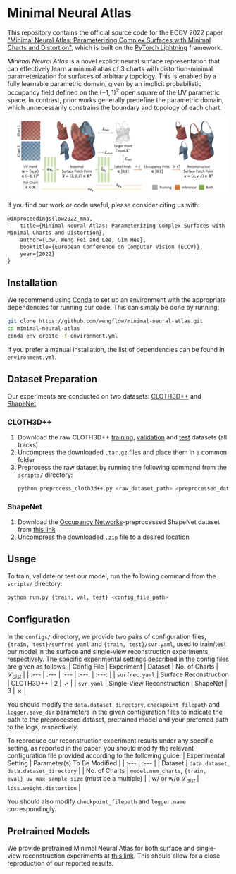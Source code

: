 # Minimal Neural Atlas

This repository contains the official source code for the ECCV 2022 paper ["Minimal Neural Atlas: Parameterizing Complex Surfaces with Minimal Charts and Distortion"](https://arxiv.org/abs/2207.14782), which is built on the [PyTorch Lightning](https://www.pytorchlightning.ai/) framework. 

*Minimal Neural Atlas* is a novel explicit neural surface representation that can effectively learn a minimal atlas of 3 charts with distortion-minimal parameterization for surfaces of arbitrary topology. This is enabled by a fully learnable parametric domain, given by an implicit probabilistic occupancy field defined on the $(-1, 1)^2$ open square of the UV parametric space. In contrast, prior works generally predefine the parametric domain, which unnecessarily constrains the boundary and topology of each chart.

![Minimal Neural Atlas Method Overview](assets/method_overview.png)

If you find our work or code useful, please consider citing us with:
```
@inproceedings{low2022_mna,
    title={Minimal Neural Atlas: Parameterizing Complex Surfaces with Minimal Charts and Distortion},
    author={Low, Weng Fei and Lee, Gim Hee},
    booktitle={European Conference on Computer Vision (ECCV)},
    year={2022}
}
```

## Installation
We recommend using [Conda](https://conda.io/) to set up an environment with the appropriate dependencies for running our code. This can simply be done by running:

```bash
git clone https://github.com/wengflow/minimal-neural-atlas.git
cd minimal-neural-atlas
conda env create -f environment.yml
```

If you prefer a manual installation, the list of dependencies can be found in `environment.yml`.

## Dataset Preparation
Our experiments are conducted on two datasets: [CLOTH3D++](https://chalearnlap.cvc.uab.cat/dataset/38/description/) and [ShapeNet](https://shapenet.org/).

### CLOTH3D++
1. Download the raw CLOTH3D++ [training](https://chalearnlap.cvc.uab.cat/dataset/38/data/72/files/), [validation](https://chalearnlap.cvc.uab.cat/dataset/38/data/73/files/) and [test](https://chalearnlap.cvc.uab.cat/dataset/38/data/74/files/) datasets (all tracks)
2. Uncompress the downloaded `.tar.gz` files and place them in a common folder
3. Preprocess the raw dataset by running the following command from the `scripts/` directory:
    ```bash
    python preprocess_cloth3d++.py <raw_dataset_path> <preprocessed_dataset_path>
    ```

### ShapeNet
1. Download the [Occupancy Networks](https://github.com/autonomousvision/occupancy_networks)-preprocessed ShapeNet dataset from [this link](https://s3.eu-central-1.amazonaws.com/avg-projects/occupancy_networks/data/dataset_small_v1.1.zip)
2. Uncompress the downloaded `.zip` file to a desired location

## Usage
To train, validate or test our model, run the following command from the `scripts/` directory:
```bash
python run.py {train, val, test} <config_file_path>
```

## Configuration
In the `configs/` directory, we provide two pairs of configuration files, `{train, test}/surfrec.yaml` and `{train, test}/svr.yaml`, used to train/test our model in the surface and single-view reconstruction experiments, respectively. The specific experimental settings described in the config files are given as follows:
| Config File | Experiment | Dataset | No. of Charts | $\mathcal{L}_{dist}$ |
| :--- | :--- | :--- | :---: | :---: |
| `surfrec.yaml` | Surface Reconstruction | CLOTH3D++ | 2 | ✓ |
| `svr.yaml` | Single-View Reconstruction | ShapeNet | 3 | ✗ |

You should modify the `data.dataset_directory`, `checkpoint_filepath` and `logger.save_dir` parameters in the given configuration files to indicate the path to the preprocessed dataset, pretrained model and your preferred path to the logs, respectively. 

To reproduce our reconstruction experiment results under any specific setting, as reported in the paper, you should modify the relevant configuration file provided according to the following guide:
| Experimental Setting | Parameter(s) To Be Modified |
| :--- | :--- |
| Dataset | `data.dataset`, `data.dataset_directory` |
| No. of Charts | `model.num_charts`, `{train, eval}_uv_max_sample_size` (must be a multiple) |
| w/ or w/o $\mathcal{L}_{dist}$ | `loss.weight.distortion` |

You should also modify `checkpoint_filepath` and `logger.name` correspondingly.

## Pretrained Models
We provide pretrained Minimal Neural Atlas for both surface and single-view reconstruction experiments at [this link](https://drive.google.com/drive/folders/13tD4jQhsnD90aRVzcsuWWMoep8b9yINF?usp=sharing). This should allow for a close reproduction of our reported results.

